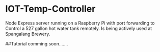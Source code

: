# IOT-Temp-Controller
Node Express server running on a Raspberry Pi with port forwarding to Control a 527 gallon hot water tank remotely.
Is being actively used at Spangalang Brewery.

##Tutorial comming soon.......
